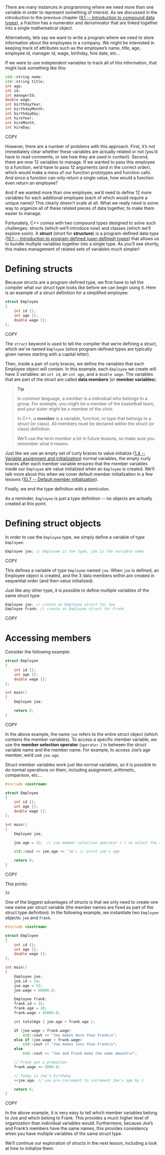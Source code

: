 There are many instances in programming where we need more than one variable in order to represent something of interest. As we discussed in the introduction to the previous chapter ([9.1 -- Introduction to compound data types](https://www.learncpp.com/cpp-tutorial/introduction-to-compound-data-types/)), a fraction has a numerator and denominator that are linked together into a single mathematical object.

Alternatively, lets say we want to write a program where we need to store information about the employees in a company. We might be interested in keeping track of attributes such as the employee’s name, title, age, employee id, manager id, wage, birthday, hire date, etc…

If we were to use independent variables to track all of this information, that might look something like this:

```cpp
std::string name;
std::string title;
int age;
int id;
int managerId;
double wage;
int birthdayYear;
int birthdayMonth;
int birthdayDay;
int hireYear;
int hireMonth;
int hireDay;
```

COPY

However, there are a number of problems with this approach. First, it’s not immediately clear whether these variables are actually related or not (you’d have to read comments, or see how they are used in context). Second, there are now 12 variables to manage. If we wanted to pass this employee to a function, we’d have to pass 12 arguments (and in the correct order), which would make a mess of our function prototypes and function calls. And since a function can only return a single value, how would a function even return an employee?

And if we wanted more than one employee, we’d need to define 12 more variables for each additional employee (each of which would require a unique name)! This clearly doesn’t scale at all. What we really need is some way to organize all of these related pieces of data together, to make them easier to manage.



Fortunately, C++ comes with two compound types designed to solve such challenges: structs (which we’ll introduce now) and classes (which we’ll explore soon). A **struct** (short for **structure**) is a program-defined data type ([10.1 -- Introduction to program-defined (user-defined) types](https://www.learncpp.com/cpp-tutorial/introduction-to-program-defined-user-defined-types/)) that allows us to bundle multiple variables together into a single type. As you’ll see shortly, this makes management of related sets of variables much simpler!

# Defining structs

Because structs are a program-defined type, we first have to tell the compiler what our struct type looks like before we can begin using it. Here is an example of a struct definition for a simplified employee:

```cpp
struct Employee
{
    int id {};
    int age {};
    double wage {};
};
```

COPY

The `struct` keyword is used to tell the compiler that we’re defining a struct, which we’ve named `Employee` (since program-defined types are typically given names starting with a capital letter).

Then, inside a pair of curly braces, we define the variables that each Employee object will contain. In this example, each `Employee` we create will have 3 variables: an `int id`, an `int age`, and a `double wage`. The variables that are part of the struct are called **data members** (or **member variables**).

> **Tip**
>
> In common language, a *member* is a individual who belongs to a group. For example, you might be a member of the basketball team, and your sister might be a member of the choir.
>
> In C++, a **member** is a variable, function, or type that belongs to a struct (or class). All members must be declared within the struct (or class) definition.
>
> We’ll use the term *member* a lot in future lessons, so make sure you remember what it means.

Just like we use an empty set of curly braces to value initialize ([1.4 -- Variable assignment and initialization](https://www.learncpp.com/cpp-tutorial/variable-assignment-and-initialization/)) normal variables, the empty curly braces after each member variable ensures that the member variables inside our `Employee` are value initialized when an `Employee` is created. We’ll talk more about this when we cover default member initialization in a few lessons ([10.7 -- Default member initialization](https://www.learncpp.com/cpp-tutorial/default-member-initialization/)).

Finally, we end the type definition with a semicolon.

As a reminder, `Employee` is just a type definition -- no objects are actually created at this point.

# Defining struct objects

In order to use the `Employee` type, we simply define a variable of type `Employee`:

```cpp
Employee joe; // Employee is the type, joe is the variable name
```

COPY

This defines a variable of type `Employee` named `joe`. When `joe` is defined, an Employee object is created, and the 3 data members within are created in sequential order (and then value initialized).

Just like any other type, it is possible to define multiple variables of the same struct type:

```cpp
Employee joe; // create an Employee struct for Joe
Employee frank; // create an Employee struct for Frank
```

COPY

# Accessing members

Consider the following example:

```cpp
struct Employee
{
    int id {};
    int age {};
    double wage {};
};

int main()
{
    Employee joe;

    return 0;
}
```

COPY

In the above example, the name `joe` refers to the entire struct object (which contains the member variables). To access a specific member variable, we use the **member selection operator** (`operator.`) in between the struct variable name and the member name. For example, to access Joe’s age member, we’d use `joe.age`.

Struct member variables work just like normal variables, so it is possible to do normal operations on them, including assignment, arithmetic, comparison, etc…

```cpp
#include <iostream>

struct Employee
{
    int id {};
    int age {};
    double wage {};
};

int main()
{
    Employee joe;

    joe.age = 32;  // use member selection operator (.) to select the age member of variable joe

    std::cout << joe.age << '\n'; // print joe's age

    return 0;
}
```

COPY

This prints:

```
32
```

One of the biggest advantages of structs is that we only need to create one new name per struct variable (the member names are fixed as part of the struct type definition). In the following example, we instantiate two `Employee` objects: `joe` and `frank`.

```cpp
#include <iostream>

struct Employee
{
    int id {};
    int age {};
    double wage {};
};

int main()
{
    Employee joe;
    joe.id = 14;
    joe.age = 32;
    joe.wage = 60000.0;

    Employee frank;
    frank.id = 15;
    frank.age = 28;
    frank.wage = 45000.0;

    int totalAge { joe.age + frank.age };

    if (joe.wage > frank.wage)
        std::cout << "Joe makes more than Frank\n";
    else if (joe.wage < frank.wage)
        std::cout << "Joe makes less than Frank\n";
    else
        std::cout << "Joe and Frank make the same amount\n";

    // Frank got a promotion
    frank.wage += 5000.0;

    // Today is Joe's birthday
    ++joe.age; // use pre-increment to increment Joe's age by 1

    return 0;
}
```

COPY

In the above example, it is very easy to tell which member variables belong to Joe and which belong to Frank. This provides a much higher level of organization than individual variables would. Furthermore, because Joe’s and Frank’s members have the same names, this provides consistency when you have multiple variables of the same struct type.

We’ll continue our exploration of structs in the next lesson, including a look at how to initialize them.